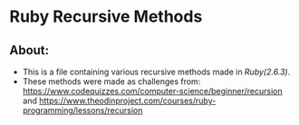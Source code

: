 # Ruby Recursive Methods

## About:
* This is a file containing various recursive methods made in *Ruby(2.6.3)*.
* These methods were made as challenges from: https://www.codequizzes.com/computer-science/beginner/recursion and https://www.theodinproject.com/courses/ruby-programming/lessons/recursion